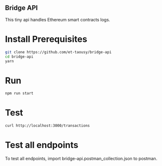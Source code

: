 ## Bridge API
This tiny api handles Ethereum smart contracts logs.

# Install Prerequisites
```sh
git clone https://github.com/et-taousy/bridge-api
cd bridge-api
yarn
```
# Run
```sh
npm run start
```
# Test
```sh
curl http://localhost:3000/transactions
```
# Test all endpoints

To test all endpoints, import bridge-api.postman_collection.json to postman.

